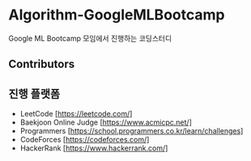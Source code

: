 # Algorithm-GoogleMLBootcamp
Google ML Bootcamp 모임에서 진행하는 코딩스터디

## Contributors

## 진행 플랫폼
- LeetCode [https://leetcode.com/]
- Baekjoon Online Judge [https://www.acmicpc.net/]
- Programmers [https://school.programmers.co.kr/learn/challenges]
- CodeForces [https://codeforces.com/]
- HackerRank [https://www.hackerrank.com/]
